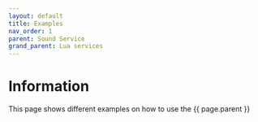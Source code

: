```yaml
---
layout: default
title: Examples 
nav_order: 1
parent: Sound Service
grand_parent: Lua services
---
```


# Information

This page shows different examples on how to use the {{ page.parent }}